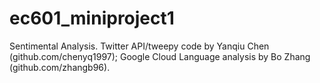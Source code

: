 # ec601_miniproject1
Sentimental Analysis. Twitter API/tweepy code by Yanqiu Chen (github.com/chenyq1997); Google Cloud Language analysis by Bo Zhang (github.com/zhangb96).
